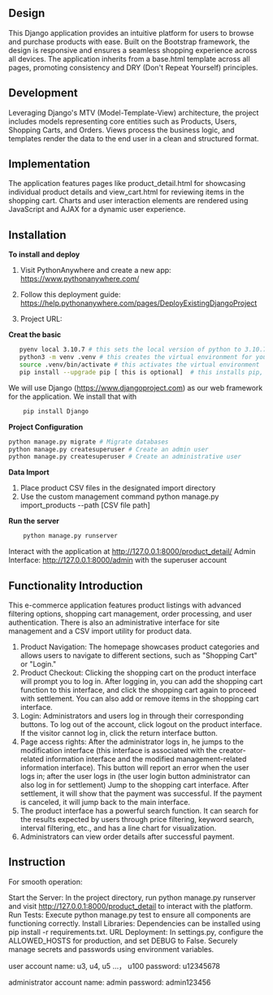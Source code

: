## Design
This Django application provides an intuitive platform for users to browse and purchase products with ease. Built on the Bootstrap framework, the design is responsive and ensures a seamless shopping experience across all devices. The application inherits from a base.html template across all pages, promoting consistency and DRY (Don't Repeat Yourself) principles.

## Development
Leveraging Django's MTV (Model-Template-View) architecture, the project includes models representing core entities such as Products, Users, Shopping Carts, and Orders. Views process the business logic, and templates render the data to the end user in a clean and structured format.


## Implementation
The application features pages like product_detail.html for showcasing individual product details and view_cart.html for reviewing items in the shopping cart. Charts and user interaction elements are rendered using JavaScript and AJAX for a dynamic user experience.

## Installation
**To install and deploy**

1. Visit PythonAnywhere and create a new app: https://www.pythonanywhere.com/

2. Follow this deployment guide: https://help.pythonanywhere.com/pages/DeployExistingDjangoProject

3. Project URL:

**Creat the basic**

 ```bash
    pyenv local 3.10.7 # this sets the local version of python to 3.10.7
    python3 -m venv .venv # this creates the virtual environment for you
    source .venv/bin/activate # this activates the virtual environment
    pip install --upgrade pip [ this is optional]  # this installs pip, and upgrades it if required.
```
We will use Django (https://www.djangoproject.com) as our web framework for the application. We install that with

```bash
    pip install Django
```
   

**Project Configuration**
```bash
python manage.py migrate # Migrate databases
python manage.py createsuperuser # Create an admin user
python manage.py createsuperuser # Create an administrative user
```

**Data Import**
1. Place product CSV files in the designated import directory
2. Use the custom management command python manage.py import_products --path [CSV file path]

**Run the server**
```bash
    python manage.py runserver
```
Interact with the application at http://127.0.0.1:8000/product_detail/
Admin Interface: http://127.0.0.1:8000/admin with the superuser account


## Functionality Introduction
This e-commerce application features product listings with advanced filtering options, shopping cart management, order processing, and user authentication. There is also an administrative interface for site management and a CSV import utility for product data.

1. Product Navigation: The homepage showcases product categories and allows users to navigate to different sections, such as "Shopping Cart" or "Login."
2. Product Checkout: Clicking the shopping cart on the product interface will prompt you to log in. After logging in, you can add the shopping cart function to this interface, and click the shopping cart again to proceed with settlement. You can also add or remove items in the shopping cart interface.
3. Login: Administrators and users log in through their corresponding buttons. To log out of the account, click logout on the product interface. If the visitor cannot log in, click the return interface button.
4. Page access rights: After the administrator logs in, he jumps to the modification interface (this interface is associated with the creator-related information interface and the modified management-related information interface). This button will report an error when the user logs in; after the user logs in (the user login button administrator can also log in for settlement) Jump to the shopping cart interface. After settlement, it will show that the payment was successful. If the payment is canceled, it will jump back to the main interface.
5. The product interface has a powerful search function. It can search for the results expected by users through price filtering, keyword search, interval filtering, etc., and has a line chart for visualization.
6. Administrators can view order details after successful payment.
   

## Instruction

For smooth operation:

Start the Server: In the project directory, run python manage.py runserver and visit http://127.0.0.1:8000/product_detail to interact with the platform.
Run Tests: Execute python manage.py test to ensure all components are functioning correctly.
Install Libraries: Dependencies can be installed using pip install -r requirements.txt.
URL Deployment: In settings.py, configure the ALLOWED_HOSTS for production, and set DEBUG to False. Securely manage secrets and passwords using environment variables.

user account
name: u3, u4, u5 ...， u100
password: u12345678

administrator account
name: admin
password: admin123456
